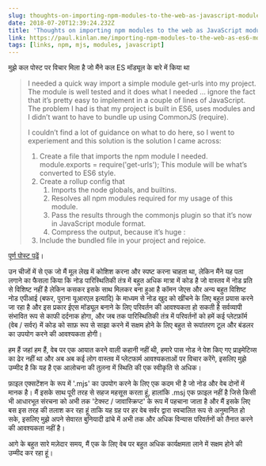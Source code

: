```yaml
---
slug: thoughts-on-importing-npm-modules-to-the-web-as-javascript-modules
date: 2018-07-20T12:39:24.232Z
title: 'Thoughts on importing npm modules to the web as JavaScript modules'
link: https://paul.kinlan.me/importing-npm-modules-to-the-web-as-es6-modules/
tags: [links, npm, mjs, modules, javascript]
---
```

मुझे कल पोस्ट पर विचार मिला है जो मैंने कल ES मॉड्यूल के बारे में किया था

> I needed a quick way import a simple module get-urls into my project. The module is well tested and it does what I needed &#x2026; ignore the fact that it&#x2019;s pretty easy to implement in a couple of lines of JavaScript. The problem I had is that my project is built in ES6, uses modules and I didn&#x2019;t want to have to bundle up using CommonJS (require).
> 
> I couldn&#x2019;t find a lot of guidance on what to do here, so I went to experiement and this solution is the solution I came across:
> 
> 1. Create a file that imports the npm module I needed. module.exports = require('get-urls'); This module will be what&#x2019;s converted to ES6 style.
> 2. Create a rollup config that
>     1. Imports the node globals, and builtins.
>     2. Resolves all npm modules required for my usage of this module.
>     3. Pass the results through the commonjs plugin so that it&#x2019;s now in JavaScript module format.
>     4. Compress the output, because it&#x2019;s huge :
> 3. Include the bundled file in your project and rejoice.


[पूर्ण पोस्ट पढ़ें](https://paul.kinlan.me/importing-npm-modules-to-the-web-as-es6-modules/)।

उन चीजों में से एक जो मैं मूल लेख में कोशिश करना और स्पष्ट करना चाहता था, लेकिन मैंने यह पता लगाने का फैसला किया कि नोड पारिस्थितिकी तंत्र में बहुत अधिक मात्रा में कोड है जो वास्तव में नोड प्रति से विशिष्ट नहीं है लेकिन कसकर इसके साथ मिलकर बना हुआ है कॉमन जेएस और अन्य बहुत विशिष्ट नोड एपीआई (बफर, पुराना यूआरएल इत्यादि) के माध्यम से नोड खुद को खींचने के लिए बहुत प्रयास करने जा रहा है और इस प्रकार ईएस मॉड्यूल बनाने के लिए परिवर्तन की आवश्यकता हो सकती है सर्वव्यापी संभावित रूप से काफी दर्दनाक होगा, और जब तक पारिस्थितिकी तंत्र में परिवर्तनों को हमें कई प्लेटफ़ॉर्म (वेब ​​/ सर्वर) में कोड को साफ़ रूप से साझा करने में सक्षम होने के लिए बहुत से रूपांतरण टूल और बंडलर का उपयोग करने की आवश्यकता होगी।

हम हैं जहां हम हैं, वेब पर एक आयात करने वाली कहानी नहीं थी, हमारे पास नोड ने पेश किए गए प्राइमेटिव्स का ढेर नहीं था और अब अब कई लोग वास्तव में प्लेटफार्म आवश्यकताओं पर विचार करेंगे, इसलिए मुझे उम्मीद है कि यह है एक आलोचना की तुलना में स्थिति की एक स्वीकृति से अधिक।

फ़ाइल एक्सटेंशन के रूप में '.mjs' का उपयोग करने के लिए एक कदम भी है जो नोड और वेब दोनों में मानक है। मैं इसके साथ पूरी तरह से सहज महसूस करता हूं, हालांकि .msj एक फ़ाइल नहीं है जिसे किसी भी आधारभूत संरचना को अभी तक 'टेक्स्ट / जावास्क्रिप्ट' के रूप में पहचाना जाता है और मैं इसके लिए बस इस तरह की तलाश कर रहा हूं ताकि यह ग्रह पर हर वेब सर्वर द्वारा स्वचालित रूप से अनुमानित हो सके, इसलिए मुझे अपने सेवारत बुनियादी ढांचे में अभी तक और अधिक विन्यास परिवर्तनों को तैनात करने की आवश्यकता नहीं है।

आगे के बहुत सारे मज़ेदार समय, मैं एक के लिए वेब पर बहुत अधिक कार्यक्षमता लाने में सक्षम होने की उम्मीद कर रहा हूं।
